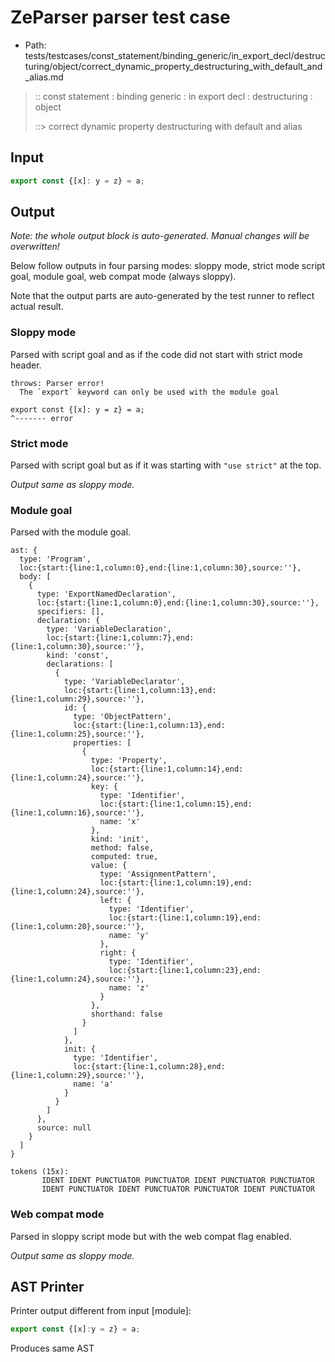 # ZeParser parser test case

- Path: tests/testcases/const_statement/binding_generic/in_export_decl/destructuring/object/correct_dynamic_property_destructuring_with_default_and_alias.md

> :: const statement : binding generic : in export decl : destructuring : object
>
> ::> correct dynamic property destructuring with default and alias

## Input

`````js
export const {[x]: y = z} = a;
`````

## Output

_Note: the whole output block is auto-generated. Manual changes will be overwritten!_

Below follow outputs in four parsing modes: sloppy mode, strict mode script goal, module goal, web compat mode (always sloppy).

Note that the output parts are auto-generated by the test runner to reflect actual result.

### Sloppy mode

Parsed with script goal and as if the code did not start with strict mode header.

`````
throws: Parser error!
  The `export` keyword can only be used with the module goal

export const {[x]: y = z} = a;
^------- error
`````

### Strict mode

Parsed with script goal but as if it was starting with `"use strict"` at the top.

_Output same as sloppy mode._

### Module goal

Parsed with the module goal.

`````
ast: {
  type: 'Program',
  loc:{start:{line:1,column:0},end:{line:1,column:30},source:''},
  body: [
    {
      type: 'ExportNamedDeclaration',
      loc:{start:{line:1,column:0},end:{line:1,column:30},source:''},
      specifiers: [],
      declaration: {
        type: 'VariableDeclaration',
        loc:{start:{line:1,column:7},end:{line:1,column:30},source:''},
        kind: 'const',
        declarations: [
          {
            type: 'VariableDeclarator',
            loc:{start:{line:1,column:13},end:{line:1,column:29},source:''},
            id: {
              type: 'ObjectPattern',
              loc:{start:{line:1,column:13},end:{line:1,column:25},source:''},
              properties: [
                {
                  type: 'Property',
                  loc:{start:{line:1,column:14},end:{line:1,column:24},source:''},
                  key: {
                    type: 'Identifier',
                    loc:{start:{line:1,column:15},end:{line:1,column:16},source:''},
                    name: 'x'
                  },
                  kind: 'init',
                  method: false,
                  computed: true,
                  value: {
                    type: 'AssignmentPattern',
                    loc:{start:{line:1,column:19},end:{line:1,column:24},source:''},
                    left: {
                      type: 'Identifier',
                      loc:{start:{line:1,column:19},end:{line:1,column:20},source:''},
                      name: 'y'
                    },
                    right: {
                      type: 'Identifier',
                      loc:{start:{line:1,column:23},end:{line:1,column:24},source:''},
                      name: 'z'
                    }
                  },
                  shorthand: false
                }
              ]
            },
            init: {
              type: 'Identifier',
              loc:{start:{line:1,column:28},end:{line:1,column:29},source:''},
              name: 'a'
            }
          }
        ]
      },
      source: null
    }
  ]
}

tokens (15x):
       IDENT IDENT PUNCTUATOR PUNCTUATOR IDENT PUNCTUATOR PUNCTUATOR
       IDENT PUNCTUATOR IDENT PUNCTUATOR PUNCTUATOR IDENT PUNCTUATOR
`````


### Web compat mode

Parsed in sloppy script mode but with the web compat flag enabled.

_Output same as sloppy mode._

## AST Printer

Printer output different from input [module]:

````js
export const {[x]:y = z} = a;
````

Produces same AST
